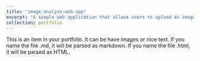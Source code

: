 ```yaml
---
title: "image-analyze-web-app"
excerpt: "A simple web application that allows users to upload an image and get a description of the contents of the image using the Azure Cognitive Services API<br/><img src='/images/500x300.png'>"
collection: portfolio
---
```


This is an item in your portfolio. It can be have images or nice text. If you name the file .md, it will be parsed as markdown. If you name the file .html, it will be parsed as HTML. 
